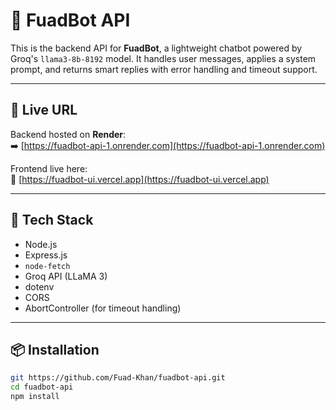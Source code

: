 # 🧠 FuadBot API

This is the backend API for **FuadBot**, a lightweight chatbot powered by Groq's `llama3-8b-8192` model. It handles user messages, applies a system prompt, and returns smart replies with error handling and timeout support.

---

## 🚀 Live URL

Backend hosted on **Render**:  
➡️ [https://fuadbot-api-1.onrender.com](https://fuadbot-api-1.onrender.com)

Frontend live here:  
🎨 [https://fuadbot-ui.vercel.app](https://fuadbot-ui.vercel.app)

---

## 🧰 Tech Stack

- Node.js
- Express.js
- `node-fetch`
- Groq API (LLaMA 3)
- dotenv
- CORS
- AbortController (for timeout handling)

---

## 📦 Installation

```bash
git https://github.com/Fuad-Khan/fuadbot-api.git
cd fuadbot-api
npm install
